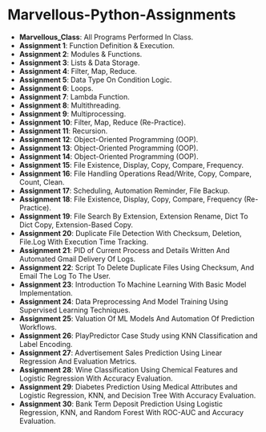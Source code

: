 # Marvellous-Python-Assignments

- **Marvellous_Class**: All Programs Performed In Class.
- **Assignment 1**: Function Definition & Execution.
- **Assignment 2**: Modules & Functions.
- **Assignment 3**: Lists & Data Storage.
- **Assignment 4**: Filter, Map, Reduce.
- **Assignment 5**: Data Type On Condition Logic.
- **Assignment 6**: Loops.
- **Assignment 7**: Lambda Function.
- **Assignment 8**: Multithreading.
- **Assignment 9**: Multiprocessing.
- **Assignment 10**: Filter, Map, Reduce (Re-Practice).
- **Assignment 11**: Recursion.
- **Assignment 12**: Object-Oriented Programming (OOP).
- **Assignment 13**: Object-Oriented Programming (OOP).
- **Assignment 14**: Object-Oriented Programming (OOP).
- **Assignment 15**: File Existence, Display, Copy, Compare, Frequency.
- **Assignment 16**: File Handling Operations Read/Write, Copy, Compare, Count, Clean.
- **Assignment 17**: Scheduling, Automation Reminder, File Backup.
- **Assignment 18**: File Existence, Display, Copy, Compare, Frequency (Re-Practice).
- **Assignment 19**: File Search By Extension, Extension Rename, Dict To Dict Copy, Extension-Based Copy.
- **Assignment 20**: Duplicate File Detection With Checksum, Deletion, File.Log With Execution Time Tracking.
- **Assignment 21**: PID of Current Process and  Details Written And Automated Gmail Delivery Of Logs.
- **Assignment 22**: Script To Delete Duplicate Files Using Checksum, And Email The Log To The User.
- **Assignment 23**: Introduction To Machine Learning With Basic Model Implementation.
- **Assignment 24**: Data Preprocessing And Model Training Using Supervised Learning Techniques.
- **Assignment 25**: Valuation Of ML Models And Automation Of Prediction Workflows.
- **Assignment 26**: PlayPredictor Case Study using KNN Classification and Label Encoding.
- **Assignment 27**: Advertisement Sales Prediction Using Linear Regression And Evaluation Metrics.
- **Assignment 28**: Wine Classification Using Chemical Features and Logistic Regression With Accuracy Evaluation.
- **Assignment 29**: Diabetes Prediction Using Medical Attributes and Logistic Regression, KNN, and Decision Tree With Accuracy Evaluation.
- **Assignment 30**: Bank Term Deposit Prediction Using Logistic Regression, KNN, and Random Forest With ROC-AUC and Accuracy Evaluation.

